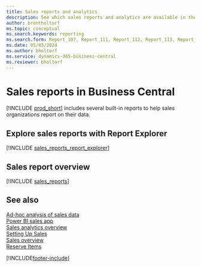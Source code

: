 ```yaml
---
title: Sales reports and analytics
description: See which sales reports and analytics are available in the standard version of Business Central so that you can keep track of your business.
author: brentholtorf
ms.topic: conceptual
ms.search.keywords: reporting
ms.search.form: Report_107, Report_111, Report_112, Report_113, Report_119, Report_121, Report_129, Report_209, Report_708, Report_713, Report_718, Report_813, Report_7313
ms.date: 05/03/2024
ms.author: bholtorf
ms.service: dynamics-365-business-central
ms.reviewer: bholtorf
---
```


# Sales reports in Business Central

[!INCLUDE [prod_short](includes/prod_short.md)] includes several built-in reports to help sales organizations report on their data.

## Explore sales reports with Report Explorer

[!INCLUDE [sales_reports_report_explorer](includes/sales-reports-report-explorer-include.md)]

## Sales report overview

[!INCLUDE [sales_reports](includes/sales-reports-include.md)]

## See also

[Ad-hoc analysis of sales data](ad-hoc-analysis-sales.md)    
[Power BI sales app](sales-powerbi-app.md)  
[Sales analytics overview](sales-analytics-overview.md)   
[Setting Up Sales](sales-setup-sales.md)  
[Sales overview](sales-manage-sales.md)  
[Reserve Items](inventory-how-to-reserve-items.md)

[!INCLUDE[footer-include](includes/footer-banner.md)]

